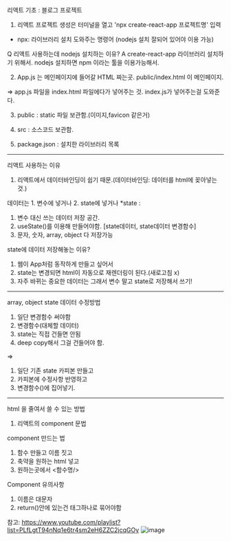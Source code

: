 리액트 기초 : 블로그 프로젝트 

1. 리액트 프로젝트 생성은 터미널을 열고 'npx create-react-app 프로젝트명' 입력
* npx: 라이브러리 설치 도와주는 명령어 (nodejs 설치 잘되어 있어야 이용 가능)

Q 리액트 사용하는데 nodejs 설치하는 이유?
A create-react-app 라이브러리 설치하기 위해서. 
nodejs 설치하면 npm 이라는 툴을 이용가능해서.

2. App.js 는 메인페이지에 들어갈 HTML 짜는곳.
public/index.html 이 메인페이지.

=> app.js 파일을 index.html 파일에다가 넣어주는 것.
index.js가 넣어주는걸 도와준다.

3. public : static 파일 보관함.(이미지,favicon 같은거)

4. src : 소스코드 보관함.

5. package.json : 설치한 라이브러리 목록


---

리액트 사용하는 이유
1. 리액트에서 데이터바인딩이 쉽기 때문.(데이터바인딩: 데이터를 html에 꽂아넣는것.)

데이터는 1. 변수에 넣거나 2. state에 넣거나
*state : 
1. 변수 대신 쓰는 데이터 저장 공간.
2. useState()를 이용해 만들어야함. [state데이터, state데이터 변경함수]
3. 문자, 숫자, array, object 다 저장가능

state에 데이터 저장해놓는 이유?
1. 웹이 App처럼 동작하게 만들고 싶어서
2. state는 변경되면 html이 자동으로 재렌더링이 된다.(새로고침 x)
3. 자주 바뀌는 중요한 데이터는 그래서 변수 말고 state로 저장해서 쓰기!

---
array, object state 데이터 수정방법
1. 일단 변경함수 써야함
2. 변경함수(대체할 데이터)
3. state는 직접 건들면 안됨
4. deep copy해서 그걸 건들어야 함.

=>
1. 일단 기존 state 카피본 만들고
2. 카피본에 수정사항 반영하고
3. 변경함수()에 집어넣기.

---
html 을 줄여서 쓸 수 있는 방법
1. 리액트의 component 문법

component 만드는 법
1. 함수 만들고 이름 짓고
2. 축약을 원하는 html 넣고
3. 원하는곳에서 <함수명/>

Component 유의사항
1. 이름은 대문자
2. return()안에 있는건 태그하나로 묶어야함


참고: https://www.youtube.com/playlist?list=PLfLgtT94nNq1e6tr4sm2eH6ZZC2jcqGOy
![image](https://user-images.githubusercontent.com/33335762/182030720-33893221-fd2f-4978-9a3f-f9995616480c.png)


